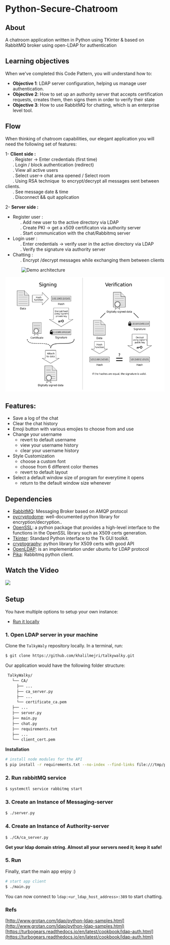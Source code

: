 # Python-Secure-Chatroom

## About

A chatroom application written in Python using TKinter & based on RabbitMQ broker using open-LDAP for authentication

## Learning objectives

When we've completed this Code Pattern, you will understand how to:

- **Objective 1**: LDAP server configuration, helping us manage user authentication.
- **Objective 2**: How to set up an authority server that accepts certification requests, creates them, then signs them in order to verify their state
- **Objective 3**: How to use RabbitMQ for chatting, which is an enterprise level tool.

## Flow

When thinking of chatroom capabilities, our elegant application you will need the following set of features:

1- **Client side :**
<br>&nbsp;&nbsp;&nbsp;&nbsp;&nbsp;&nbsp;. Register -> Enter credentials (first time)
<br>&nbsp;&nbsp;&nbsp;&nbsp;&nbsp;&nbsp;. Login / block authentication (redirect)
<br>&nbsp;&nbsp;&nbsp;&nbsp;&nbsp;&nbsp;. View all active users
<br>&nbsp;&nbsp;&nbsp;&nbsp;&nbsp;&nbsp;. Select user-> chat area opened / Select room
<br>&nbsp;&nbsp;&nbsp;&nbsp;&nbsp;&nbsp;. Using RSA technique  to encrypt/decrypt all messages sent between clients.
<br>&nbsp;&nbsp;&nbsp;&nbsp;&nbsp;&nbsp;. See message date & time
<br>&nbsp;&nbsp;&nbsp;&nbsp;&nbsp;&nbsp;. Disconnect && quit application

2- **Server side :**

- Register user : 
  <br>&nbsp;&nbsp;&nbsp;&nbsp;&nbsp;&nbsp;. Add new user to the active directory via LDAP 
  <br>&nbsp;&nbsp;&nbsp;&nbsp;&nbsp;&nbsp;. Create PKI -> get a x509 certificaton via authority server
  <br>&nbsp;&nbsp;&nbsp;&nbsp;&nbsp;&nbsp;. Start communication with the chat/Rabbitmq server
- Login user :
  <br>&nbsp;&nbsp;&nbsp;&nbsp;&nbsp;&nbsp;. Enter credentials -> verify user in the active directory via LDAP
  <br>&nbsp;&nbsp;&nbsp;&nbsp;&nbsp;&nbsp;. Verify the signature via authority server
- Chatting :
  <br>&nbsp;&nbsp;&nbsp;&nbsp;&nbsp;&nbsp;. Encrypt /decrypt messages while exchanging them between clients

&nbsp;&nbsp;&nbsp;&nbsp;&nbsp;&nbsp;&nbsp;&nbsp;&nbsp;&nbsp;&nbsp;&nbsp; ![Demo architecture](https://i.ibb.co/zx75pzD/arch.png)

![Demo encryption](https://github.com/khalilMejri/TalkyWalky/blob/master/docs/Annotation%202020-01-23%20214852.png)


## Features:

- Save a log of the chat
- Clear the chat history
- Emoji button with various emojies to choose from and use
- Change your username
  - revert to default username
  - view your username history
  - clear your username history
- Style Customization
  - choose a custom font
  - choose from 6 different color themes
  - revert to default layout
- Select a default window size of program for everytime it opens
  - return to the default window size whenever

## Dependencies

- [RabbitMQ](https://github.com/khalilMejri/TalkyWalky): Messaging Broker based on AMQP protocol
- [pycryptodome](https://github.com/khalilMejri/TalkyWalky): well-documented python library for encryption/decryption..
- [OpenSSL](https://github.com/khalilMejri/TalkyWalky): a python package that provides a high-level interface to the functions in the OpenSSL library such as X509 certs generation.
- [Tkinter](https://github.com/khalilMejri/TalkyWalky): Standard Python interface to the Tk GUI toolkit.
- [cryptography](https://github.com/khalilMejri/TalkyWalky): python library for X509 certs with good API
- [OpenLDAP](https://github.com/khalilMejri/TalkyWalky): is an implementation under ubuntu for LDAP protocol
- [Pika](https://github.com/khalilMejri/TalkyWalky): Rabbitmq python client.

## Watch the Video

[![](https://i.ibb.co/SvDjbvZ/Annotation-2020-01-24-005326.png)](https://drive.google.com/open?id=1h2x8_4kPlm4656Bjh0Pp3KeyIaOd_f4f)

## Setup

You have multiple options to setup your own instance:

- [Run it locally](#run-locally)

### 1. Open LDAP server in your machine

Clone the `TalkyWaly` repository locally. In a terminal, run:

```bash
$ git clone https://github.com/khalilmejri/talkywalky.git
```

Our application would have the following folder structure:

```bash
 TalkyWalky/
   └── CA/
     ├── ...
     ├── ca_server.py
     ├── ...
     └── certificate_ca.pem
   ├── ...
   ├── server.py
   ├── main.py
   ├── chat.py
   ├── requirements.txt
   ├── ...
   └── client_cert.pem

```

**Installation**

```bash
# install node modules for the API
$ pip install -r requirements.txt --no-index --find-links file:///tmp/packages
```

### 2. Run rabbitMQ service

```bash
$ systemctl service rabbitmq start
```

### 3. Create an Instance of Messaging-server

```bash
$ ./server.py
```

### 4. Create an Instance of Authority-server

```bash
$ ./CA/ca_server.py
```

**Get your ldap domain string. Almost all your servers need it; keep it safe!**

### 5. Run

Finally, start the main app enjoy :)

```bash
# start app client
$ ./main.py
```

You can now connect to `ldap:<ur_ldap_host_address>:389` to start chatting.

### Refs

[http://www.grotan.com/ldap/python-ldap-samples.html](http://www.grotan.com/ldap/python-ldap-samples.html) <br/>
[https://turbogears.readthedocs.io/en/latest/cookbook/ldap-auth.html](https://turbogears.readthedocs.io/en/latest/cookbook/ldap-auth.html)
